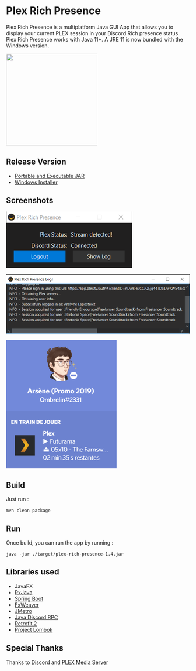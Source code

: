 # Plex Rich Presence

Plex Rich Presence is a multiplatform Java GUI App that allows you to display your current PLEX session in your Discord Rich presence status.
Plex Rich Presence works with Java 11+. A JRE 11 is now bundled with the Windows version.

<img src="https://github.com/Ombrelin/plex-rich-presence/blob/master/src/main/resources/images/icon.png?raw=true" width="250" height="250">

## Release Version

- [Portable and Executable JAR](https://github.com/Ombrelin/plex-rich-presence/releases/latest/download/plex-rich-presence-1.5.jar)
- [Windows Installer](https://github.com/Ombrelin/plex-rich-presence/releases/latest/download/plex-rich-presence-setup-1.5.exe)
## Screenshots

![screenshots](screenshots/ui-main.png)


![screenshots](screenshots/ui-logs.png)

![screenshots](screenshots/discord-presence.png)

## Build

Just run :

```
mvn clean package
```

## Run 

Once build, you can run the app by running :

```
java -jar ./target/plex-rich-presence-1.4.jar
```

## Libraries used

- JavaFX
- [RxJava](https://github.com/ReactiveX/RxJava)  
- [Spring Boot](https://github.com/spring-projects/spring-boot)
- [FxWeaver](https://github.com/rgielen/javafx-weaver)
- [JMetro](https://github.com/JFXtras/jfxtras-styles)
- [Java Discord RPC](https://github.com/MinnDevelopment/java-discord-rpc)
- [Retrofit 2](https://github.com/square/retrofit)
- [Project Lombok](https://github.com/rzwitserloot/lombok)

## Special Thanks

Thanks to [Discord](https://discord.com/) and [PLEX Media Server](https://plex.tv)

